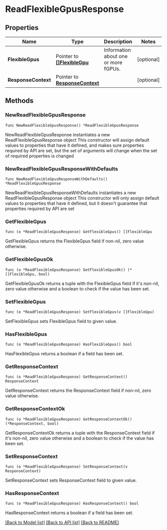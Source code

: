 # ReadFlexibleGpusResponse

## Properties

Name | Type | Description | Notes
------------ | ------------- | ------------- | -------------
**FlexibleGpus** | Pointer to [**[]FlexibleGpu**](FlexibleGpu.md) | Information about one or more fGPUs. | [optional] 
**ResponseContext** | Pointer to [**ResponseContext**](ResponseContext.md) |  | [optional] 

## Methods

### NewReadFlexibleGpusResponse

`func NewReadFlexibleGpusResponse() *ReadFlexibleGpusResponse`

NewReadFlexibleGpusResponse instantiates a new ReadFlexibleGpusResponse object
This constructor will assign default values to properties that have it defined,
and makes sure properties required by API are set, but the set of arguments
will change when the set of required properties is changed

### NewReadFlexibleGpusResponseWithDefaults

`func NewReadFlexibleGpusResponseWithDefaults() *ReadFlexibleGpusResponse`

NewReadFlexibleGpusResponseWithDefaults instantiates a new ReadFlexibleGpusResponse object
This constructor will only assign default values to properties that have it defined,
but it doesn't guarantee that properties required by API are set

### GetFlexibleGpus

`func (o *ReadFlexibleGpusResponse) GetFlexibleGpus() []FlexibleGpu`

GetFlexibleGpus returns the FlexibleGpus field if non-nil, zero value otherwise.

### GetFlexibleGpusOk

`func (o *ReadFlexibleGpusResponse) GetFlexibleGpusOk() (*[]FlexibleGpu, bool)`

GetFlexibleGpusOk returns a tuple with the FlexibleGpus field if it's non-nil, zero value otherwise
and a boolean to check if the value has been set.

### SetFlexibleGpus

`func (o *ReadFlexibleGpusResponse) SetFlexibleGpus(v []FlexibleGpu)`

SetFlexibleGpus sets FlexibleGpus field to given value.

### HasFlexibleGpus

`func (o *ReadFlexibleGpusResponse) HasFlexibleGpus() bool`

HasFlexibleGpus returns a boolean if a field has been set.

### GetResponseContext

`func (o *ReadFlexibleGpusResponse) GetResponseContext() ResponseContext`

GetResponseContext returns the ResponseContext field if non-nil, zero value otherwise.

### GetResponseContextOk

`func (o *ReadFlexibleGpusResponse) GetResponseContextOk() (*ResponseContext, bool)`

GetResponseContextOk returns a tuple with the ResponseContext field if it's non-nil, zero value otherwise
and a boolean to check if the value has been set.

### SetResponseContext

`func (o *ReadFlexibleGpusResponse) SetResponseContext(v ResponseContext)`

SetResponseContext sets ResponseContext field to given value.

### HasResponseContext

`func (o *ReadFlexibleGpusResponse) HasResponseContext() bool`

HasResponseContext returns a boolean if a field has been set.


[[Back to Model list]](../README.md#documentation-for-models) [[Back to API list]](../README.md#documentation-for-api-endpoints) [[Back to README]](../README.md)


